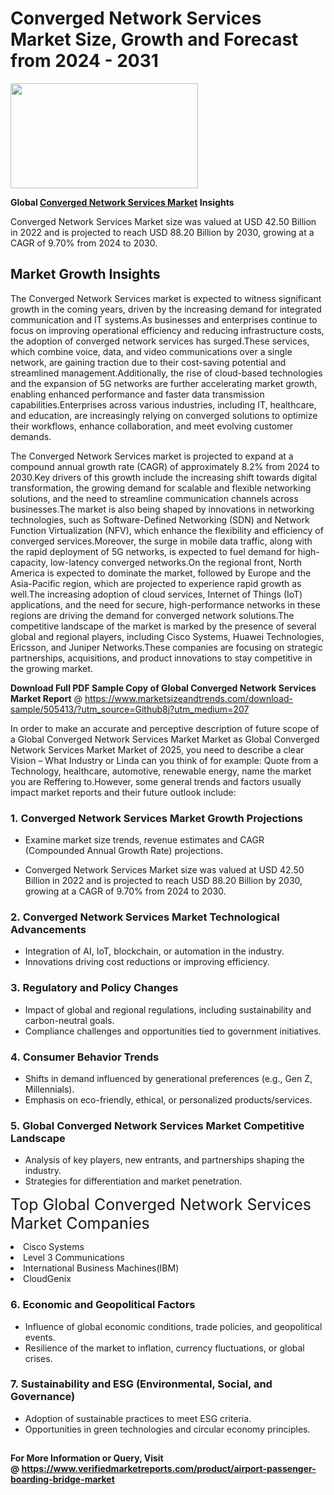 <H1>Converged Network Services Market Size, Growth and Forecast from 2024 - 2031</H1><img class="aligncenter size-medium wp-image-584254" src="https://thirdeyenews.in/wp-content/uploads/2024/09/Global-Market-Research-300x168.jpeg" alt="" width="300" height="168" /><p><strong>Global&nbsp;<a href="https://www.marketsizeandtrends.com/download-sample/505413/?utm_source=Github8j?utm_medium=207">Converged Network Services Market</a> Insights</strong></p><p>Converged Network Services Market size was valued at USD 42.50 Billion in 2022 and is projected to reach USD 88.20 Billion by 2030, growing at a CAGR of 9.70% from 2024 to 2030.</p><p><h2>Market Growth Insights</h2> <p>The Converged Network Services market is expected to witness significant growth in the coming years, driven by the increasing demand for integrated communication and IT systems.As businesses and enterprises continue to focus on improving operational efficiency and reducing infrastructure costs, the adoption of converged network services has surged.These services, which combine voice, data, and video communications over a single network, are gaining traction due to their cost-saving potential and streamlined management.Additionally, the rise of cloud-based technologies and the expansion of 5G networks are further accelerating market growth, enabling enhanced performance and faster data transmission capabilities.Enterprises across various industries, including IT, healthcare, and education, are increasingly relying on converged solutions to optimize their workflows, enhance collaboration, and meet evolving customer demands. </p> <p>The Converged Network Services market is projected to expand at a compound annual growth rate (CAGR) of approximately 8.2% from 2024 to 2030.Key drivers of this growth include the increasing shift towards digital transformation, the growing demand for scalable and flexible networking solutions, and the need to streamline communication channels across businesses.The market is also being shaped by innovations in networking technologies, such as Software-Defined Networking (SDN) and Network Function Virtualization (NFV), which enhance the flexibility and efficiency of converged services.Moreover, the surge in mobile data traffic, along with the rapid deployment of 5G networks, is expected to fuel demand for high-capacity, low-latency converged networks.On the regional front, North America is expected to dominate the market, followed by Europe and the Asia-Pacific region, which are projected to experience rapid growth as well.The increasing adoption of cloud services, Internet of Things (IoT) applications, and the need for secure, high-performance networks in these regions are driving the demand for converged network solutions.The competitive landscape of the market is marked by the presence of several global and regional players, including Cisco Systems, Huawei Technologies, Ericsson, and Juniper Networks.These companies are focusing on strategic partnerships, acquisitions, and product innovations to stay competitive in the growing market.</p><p><span class=""><strong>Download Full PDF Sample Copy of Global Converged Network Services Market Report</strong> @ <a href="https://www.marketsizeandtrends.com/download-sample/505413/?utm_source=Github8j?utm_medium=207" target="_blank">https://www.marketsizeandtrends.com/download-sample/505413/?utm_source=Github8j?utm_medium=207</a></span></p><p>In order to make an accurate and perceptive description of future scope of a Global&nbsp;Converged Network Services Market Market as Global&nbsp;Converged Network Services Market Market of 2025, you need to describe a clear Vision &ndash; What Industry or Linda can you think of for example: Quote from a Technology, healthcare, automotive, renewable energy, name the market you are Reffering to.However, some general trends and factors usually impact market reports and their future outlook include:</p><h3>1.&nbsp;<strong>Converged Network Services Market Growth Projections</strong></h3><ul><li>Examine market size trends, revenue estimates and CAGR (Compounded Annual Growth Rate) projections.</li><li><p>Converged Network Services Market size was valued at USD 42.50 Billion in 2022 and is projected to reach USD 88.20 Billion by 2030, growing at a CAGR of 9.70% from 2024 to 2030.</p></li></ul><h3>2.&nbsp;<strong>Converged Network Services Market Technological Advancements</strong></h3><ul><li>Integration of AI, IoT, blockchain, or automation in the industry.</li><li>Innovations driving cost reductions or improving efficiency.</li></ul><h3>3.&nbsp;<strong>Regulatory and Policy Changes</strong></h3><ul><li>Impact of global and regional regulations, including sustainability and carbon-neutral goals.</li><li>Compliance challenges and opportunities tied to government initiatives.</li></ul><h3>4.&nbsp;<strong>Consumer Behavior Trends</strong></h3><ul><li>Shifts in demand influenced by generational preferences (e.g., Gen Z, Millennials).</li><li>Emphasis on eco-friendly, ethical, or personalized products/services.</li></ul><h3>5.&nbsp;<strong>Global Converged Network Services Market Competitive Landscape</strong></h3><ul><li>Analysis of key players, new entrants, and partnerships shaping the industry.</li><li>Strategies for differentiation and market penetration.</li></ul><p data-pm-slice="1 1 []"><span style="color: inherit; font-family: inherit; font-size: 25px;">Top Global Converged Network Services Market Companies</span></p><div class="" data-test-id=""><p><li>Cisco Systems</li><li> Level 3 Communications</li><li> International Business Machines(IBM)</li><li> CloudGenix</li></p></div><h3>6.&nbsp;<strong>Economic and Geopolitical Factors</strong></h3><ul><li>Influence of global economic conditions, trade policies, and geopolitical events.</li><li>Resilience of the market to inflation, currency fluctuations, or global crises.</li></ul><h3>7.&nbsp;<strong>Sustainability and ESG (Environmental, Social, and Governance)</strong></h3><ul><li>Adoption of sustainable practices to meet ESG criteria.</li><li>Opportunities in green technologies and circular economy principles.</li></ul><h2><strong style="font-size: 14px;">For More Information or Query, Visit @&nbsp;</strong><a style="background-color: #ffffff; font-size: 14px;" href="https://www.marketsizeandtrends.com/report/converged-network-services-market/" target="_blank">https://www.verifiedmarketreports.com/product/airport-passenger-boarding-bridge-market</a></h2>